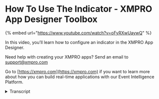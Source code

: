 # How To Use The Indicator - XMPRO App Designer Toolbox
{% embed url="https://www.youtube.com/watch?v=oFyRXwUaywQ" %}

In this video, you’ll learn how to configure an indicator in the XMPRO App Designer.

Need help with creating your XMPRO apps? Send an email to support@xmpro.com

Go to [https://xmpro.com](https://xmpro.com) if you want to learn more about how you can build real-time applications with our Event Intelligence Platform.
<details>
<summary>Transcript</summary>welcome to another training video from

XM pro today we will be looking at the

indicator controls and how it's used in

app designer so you can see that I have

a blank page here and in the tool box

under basic there is a control called

indicator if I drag that around it just

displays a black circle what that is is

that it it can display certain status

symbols or certain flags it has a few

appearance configuration options

starting with text you can decide what

text it should display which can of

course be bound to a data source

I'm or B static for example I wanna

display number 10 inside it you will see

that it is now displaying number 10

let's increase its size for the

visibility purpose and then I will

proceed with the rest of the options let

me increase the size and as you can see

it has now increase the diameter of that

circle another option we have is to

change the the mode should it be a

circle or triangle you can choose that

and triangle have its own sizing options

like that now quickly give it a better

color so it's more visible for you hey

there we go so if you choose triangle

you also have the option of choosing

that direction which can be up right or

down any there's this this is very handy

if you want to display a trend for

example a value which has increased from

last time or decreases and if decrease

means something wrong then you would

make it a red color and show a triangle

facing downwards next to a control or a

number or any other metric

so those are a few of the options here

I'll switch back to the circle now the

other option you will see over here is

that I can choose where it should appear

on the screen for example if I want it

to be at a certain location on the

screen I can do so by giving it an x and

y value and it will appear over there

this is very handy if you want to create

some sort of an image map or a HMI view

you would also notice that all these

options are bound able so you can

actually bind them to your data source

if the data was actually coming from a

data source now let's jump into the

action options you will notice that

these look very similar to the options

that are available in a hyperlink for a

button control so I will not be going

into too much detail over here um I

recommend you watch the button or a

hyperlink video and to understand how

the navigation options work but

basically if you choose and configure

the navigation over here then when the

user clicks on this indicator he will be

navigated to the other pages as you

would configure over here now what if I

want to display that as you can see all

I can figure here was static let's say I

want to display something based on what

my dad sources returning so I have a

data repeater here already mapped to a

data source let's go ahead and configure

it to display some data and using the

indicator so we will put an indicator

over there and let's also put some text

I'm over there and I can just strip to

get this right so I have some data

coming up I want to display it let's say

I want to bind this thing what's being

returned from my data source is an asset

ID a name a health score and status so

let's say I find name over there and I

find the health score over there and

lastly it is also returning me a status

color which I'm going to choose and

buying over here so and now if I save

this and I launch it but I expect to see

is that for every asset that is returned

that indicator will display and it will

display the color or the status color as

it was written by my data source so

these are a few of the options on how

you would use the indicator control

thank you so much for watching
</details>